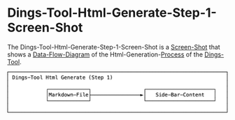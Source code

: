 # Dings-Tool-Html-Generate-Step-1-Screen-Shot

The Dings-Tool-Html-Generate-Step-1-Screen-Shot is a [Screen-Shot](30000001.md) that shows a [Data-Flow-Diagram](700047.md) of the Html-Generation-[Process](60062.md) of the [Dings-Tool](13000019.md).

<img src="400000011.jpg" alt="Dings-Tool-Html-Generate-Step-1-Screen-Shot" style="width:800px;"/>
